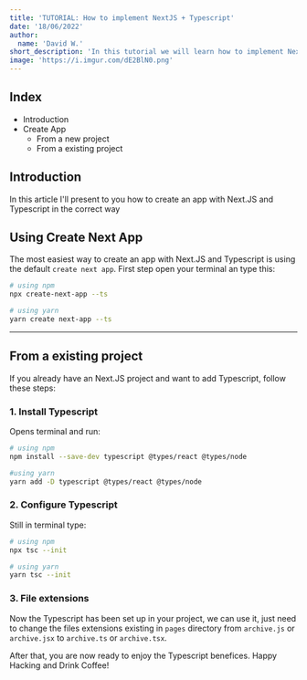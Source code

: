 ```yaml
---
title: 'TUTORIAL: How to implement NextJS + Typescript'
date: '18/06/2022'
author:
  name: 'David W.'
short_description: 'In this tutorial we will learn how to implement Next.js + Typescript in a simple project.'
image: 'https://i.imgur.com/dE2BlN0.png'
---
```


## Index

- Introduction
- Create App
  - From a new project
  - From a existing project

## Introduction

In this article I'll present to you how to create an app with Next.JS and Typescript in the correct way

## Using Create Next App

The most easiest way to create an app with Next.JS and Typescript is using the default `create next app`. First step open your terminal an type this:

```bash
# using npm
npx create-next-app --ts

# using yarn
yarn create next-app --ts
```

---

## From a existing project

If you already have an Next.JS project and want to add Typescript, follow these steps:

### 1. Install Typescript

Opens terminal and run:

```bash
# using npm
npm install --save-dev typescript @types/react @types/node

#using yarn
yarn add -D typescript @types/react @types/node
```

### 2. Configure Typescript

Still in terminal type:

```bash
# using npm
npx tsc --init

# using yarn
yarn tsc --init
```

### 3. File extensions

Now the Typescript has been set up in your project, we can use it, just need to change the files extensions existing in `pages` directory from `archive.js` or `archive.jsx` to `archive.ts` or `archive.tsx`.

After that, you are now ready to enjoy the Typescript benefices. Happy Hacking and Drink Coffee! 

